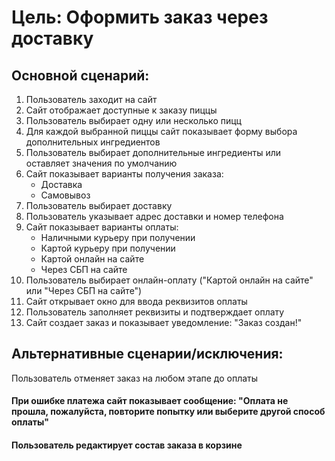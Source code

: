 # Цель: Оформить заказ через доставку

## Основной сценарий:

1. Пользователь заходит на сайт
2. Сайт отображает доступные к заказу пиццы
3. Пользователь выбирает одну или несколько пицц
4. Для каждой выбранной пиццы сайт показывает форму выбора дополнительных ингредиентов
5. Пользователь выбирает дополнительные ингредиенты или оставляет значения по умолчанию
6. Сайт показывает варианты получения заказа:
   - Доставка
   - Самовывоз
7. Пользователь выбирает доставку
8. Пользователь указывает адрес доставки и номер телефона
9. Сайт показывает варианты оплаты:
   - Наличными курьеру при получении
   - Картой курьеру при получении
   - Картой онлайн на сайте
   - Через СБП на сайте
10. Пользователь выбирает онлайн-оплату ("Картой онлайн на сайте" или "Через СБП на сайте")
11. Сайт открывает окно для ввода реквизитов оплаты
12. Пользователь заполняет реквизиты и подтверждает оплату
13. Сайт создает заказ и показывает уведомление: "Заказ создан!"

## Альтернативные сценарии/исключения:

 Пользователь отменяет заказ на любом этапе до оплаты
#### При ошибке платежа сайт показывает сообщение: "Оплата не прошла, пожалуйста, повторите попытку или выберите другой способ оплаты"
#### Пользователь редактирует состав заказа в корзине